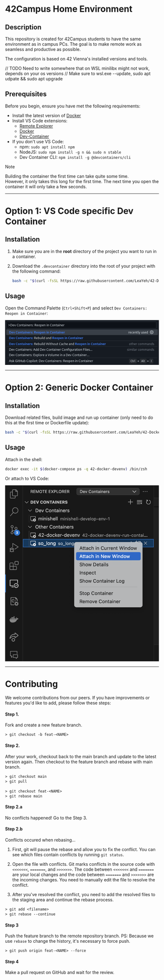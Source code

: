 # 42Campus Home Environment

## Description

This repository is created for 42Campus students to have the same environment as in campus PCs. The goal is to make remote work as seamless and productive as possible.

The configuration is based on 42 Vienna's installed versions and tools.

// TODO Need to write somewhere that on WSL minilibx might not work, depends on your os versions
// Make sure to wsl.exe --update, sudo apt udpate && sudo apt upgrade

## Prerequisites

Before you begin, ensure you have met the following requirements:

- Install the latest version of [Docker](https://docs.docker.com/get-docker/)
- Install VS Code extensions:
    * [Remote Explorer](https://marketplace.visualstudio.com/items?itemName=ms-vscode.remote-explorer)
    * [Docker](https://marketplace.visualstudio.com/items?itemName=ms-azuretools.vscode-docker)
    * [Dev-Container](https://marketplace.visualstudio.com/items?itemName=ms-vscode-remote.remote-containers)
- If you don't use VS Code:
    * npm: `sudo apt install npm`
    * NodeJS: `sudo npm install -g n && sudo n stable`
    * Dev Container CLI: `npm install -g @devcontainers/cli`

> [!NOTE]
> Building the container the first time can take quite some time.<br>
> However, it only takes this long for the first time. The next time you open the container it will only take a few seconds.

---

# Option 1: VS Code specific Dev Container

## Installation

1. Make sure you are in the **root** directory of the project you want to run in a container.

2. Download the `.devcontainer` directory into the root of your project with the following command:
   ```sh
   bash -c "$(curl -fsSL https://raw.githubusercontent.com/LeaYeh/42-Docker-DevEnv/main/install.sh)"
   ```

## Usage

Open the Command Palette (`Ctrl+Shift+P`) and select `Dev Containers: Reopen in Container`:

![screenshot](doc/img/ReopenInContainer.png)

---

# Option 2: Generic Docker Container

## Installation

Download related files, build image and run up container (only need to do this at the first time or Dockerfile update):

```sh
bash -c "$(curl -fsSL https://raw.githubusercontent.com/LeaYeh/42-Docker-DevEnv/main/run.sh)"
```

## Usage

Attach in the shell:

```sh
docker exec -it $(docker-compose ps -q 42-docker-devenv) /bin/zsh
```

Or attach to VS Code:

![screenshot](doc/img/HowToAttachWithVScode.png)

---

# Contributing

We welcome contributions from our peers. If you have improvements or features you'd like to add, please follow these steps:

#### Step 1.

Fork and create a new feature branch.

```
> git checkout -b feat-<NAME>
```

#### Step 2.

After your work, checkout back to the main branch and update to the latest version again. Then checkout to the feature branch and rebase with main branch.

```
> git checkout main
> git pull

> git checkout feat-<NAME>
> git rebase main
```

#### Step 2.a

No conflicts happened! Go to the Step 3.

#### Step 2.b

Conflicts occured when rebasing...

1. First, git will pause the rebase and allow you to fix the conflict. You can see which files contain conflicts by running `git status`.

2. Open the file with conflicts. Git marks conflicts in the source code with `<<<<<<<`, `=======`, and `>>>>>>>`. The code between `<<<<<<<` and `=======` are your local changes and the code between `=======` and `>>>>>>>` are the incoming changes. You need to manually edit the file to resolve the conflict.

3. After you've resolved the conflict, you need to add the resolved files to the staging area and continue the rebase process.

```
> git add <filename>
> git rebase --continue
```

#### Step 3

Push the feature branch to the remote repository branch.
PS: Because we use `rebase` to change the history, it's necessary to force push.

```
> git push origin feat-<NAME> --force
```

#### Step 4

Make a pull request on GitHub and wait for the review.
